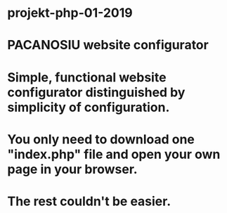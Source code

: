 # projekt-php-01-2019
# PACANOSIU website configurator
# Simple, functional website configurator distinguished by simplicity of configuration.
# You only need to download one "index.php" file and open your own page in your browser.
# The rest couldn't be easier.
